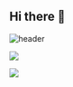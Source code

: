 ## Hi there 👋
![header](https://capsule-render.vercel.app/api?type=waving&color=auto&height=300&section=header&text=Welcome&fontSize=90&animation=fadeIn&fontAlignY=38&desc=cereal-with-water's%20GitHub%20Profile&descAlignY=51&descAlign=62) 

<a href="[클릭시 이동할 링크](https://www.linkedin.com/in/aiden-kim-531107249/)" target="_blank"><img src="https://img.shields.io/badge/문자-색코드?style=flat-square&logo=이미지 이름&logoColor=white"/></a>  


<img src="https://img.shields.io/badge/문자-색코드?style=for-the-badge&logo=이미지 이름&logoColor=black">
